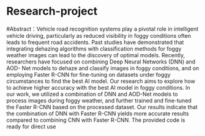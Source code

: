 # Research-project

#Abstract：Vehicle road recognition systems play a pivotal role
in intelligent vehicle driving, particularly as reduced visibility
in foggy conditions often leads to frequent road accidents. Past
studies have demonstrated that integrating dehazing algorithms
with classification methods for foggy weather images can lead
to the discovery of optimal models. Recently, researchers have
focused on combining Deep Neural Networks (DNN) and AOD-
Net models to dehaze and classify images in foggy conditions, and
on employing Faster R-CNN for fine-tuning on datasets under
foggy circumstances to find the best AI model. Our research
aims to explore how to achieve higher accuracy with the best AI
model in foggy conditions. In our work, we utilized a combination
of DNN and AOD-Net models to process images during foggy
weather, and further trained and fine-tuned the Faster R-CNN
based on the processed dataset. Our results indicate that the
combination of DNN with Faster R-CNN yields more accurate
results compared to combining CNN with Faster R-CNN. The
provided code is ready for direct use
